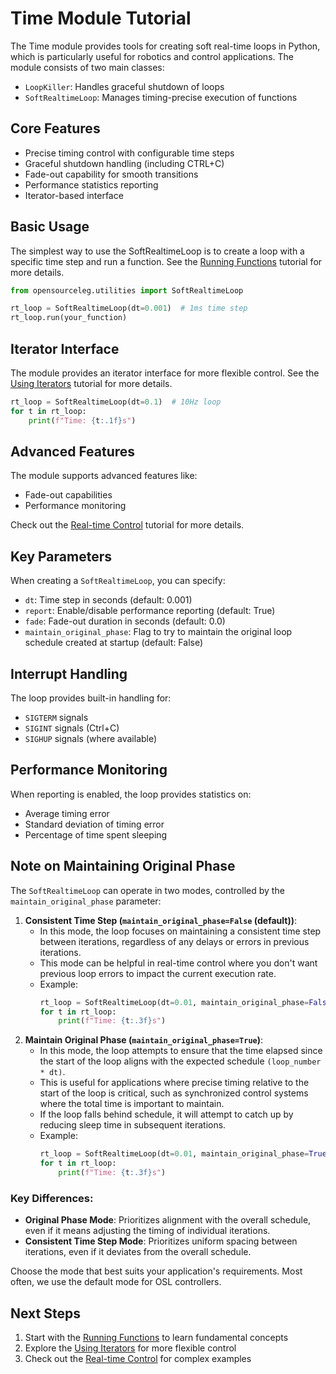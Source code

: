 # Time Module Tutorial

The Time module provides tools for creating soft real-time loops in Python, which is particularly useful for robotics and control applications. The module consists of two main classes:

- `LoopKiller`: Handles graceful shutdown of loops
- `SoftRealtimeLoop`: Manages timing-precise execution of functions

## Core Features

- Precise timing control with configurable time steps
- Graceful shutdown handling (including CTRL+C)
- Fade-out capability for smooth transitions
- Performance statistics reporting
- Iterator-based interface

## Basic Usage

The simplest way to use the SoftRealtimeLoop is to create a loop with a specific time step and run a function. See the [Running Functions](running_functions.md) tutorial for more details.

```python
from opensourceleg.utilities import SoftRealtimeLoop

rt_loop = SoftRealtimeLoop(dt=0.001)  # 1ms time step
rt_loop.run(your_function)
```

## Iterator Interface

The module provides an iterator interface for more flexible control. See the [Using Iterators](using_iterators.md) tutorial for more details.

```python
rt_loop = SoftRealtimeLoop(dt=0.1)  # 10Hz loop
for t in rt_loop:
    print(f"Time: {t:.1f}s")
```

## Advanced Features

The module supports advanced features like:

- Fade-out capabilities
- Performance monitoring

Check out the [Real-time Control](realtime_control.md) tutorial for more details.

## Key Parameters

When creating a `SoftRealtimeLoop`, you can specify:

- `dt`: Time step in seconds (default: 0.001)
- `report`: Enable/disable performance reporting (default: True)
- `fade`: Fade-out duration in seconds (default: 0.0)
- `maintain_original_phase`: Flag to try to maintain the original loop schedule created at startup (default: False)

## Interrupt Handling

The loop provides built-in handling for:

- `SIGTERM` signals
- `SIGINT` signals (Ctrl+C)
- `SIGHUP` signals (where available)

## Performance Monitoring

When reporting is enabled, the loop provides statistics on:

- Average timing error
- Standard deviation of timing error
- Percentage of time spent sleeping

## Note on Maintaining Original Phase

The `SoftRealtimeLoop` can operate in two modes, controlled by the `maintain_original_phase` parameter:

1. **Consistent Time Step (`maintain_original_phase=False` (default))**:
    - In this mode, the loop focuses on maintaining a consistent time step between iterations, regardless of any delays or errors in previous iterations.
    - This mode can be helpful in real-time control where you don't want previous loop errors to impact the current execution rate.
    - Example:
      ```python
      rt_loop = SoftRealtimeLoop(dt=0.01, maintain_original_phase=False)
      for t in rt_loop:
          print(f"Time: {t:.3f}s")
      ```
2. **Maintain Original Phase (`maintain_original_phase=True`)**:
    - In this mode, the loop attempts to ensure that the time elapsed since the start of the loop aligns with the expected schedule `(loop_number * dt)`.
    - This is useful for applications where precise timing relative to the start of the loop is critical, such as synchronized control systems where the total time is important to maintain.
    - If the loop falls behind schedule, it will attempt to catch up by reducing sleep time in subsequent iterations.
    - Example:
      ```python
      rt_loop = SoftRealtimeLoop(dt=0.01, maintain_original_phase=True)
      for t in rt_loop:
          print(f"Time: {t:.3f}s")
      ```

### Key Differences:
- **Original Phase Mode**: Prioritizes alignment with the overall schedule, even if it means adjusting the timing of individual iterations.
- **Consistent Time Step Mode**: Prioritizes uniform spacing between iterations, even if it deviates from the overall schedule.

Choose the mode that best suits your application's requirements. Most often, we use the default mode for OSL controllers.

## Next Steps

1. Start with the [Running Functions](running_functions.md) to learn fundamental concepts
2. Explore the [Using Iterators](using_iterators.md) for more flexible control
3. Check out the [Real-time Control](realtime_control.md) for complex examples
